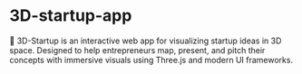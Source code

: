 # 3D-startup-app
🚀 3D-Startup is an interactive web app for visualizing startup ideas in 3D space. Designed to help entrepreneurs map, present, and pitch their concepts with immersive visuals using Three.js and modern UI frameworks.
